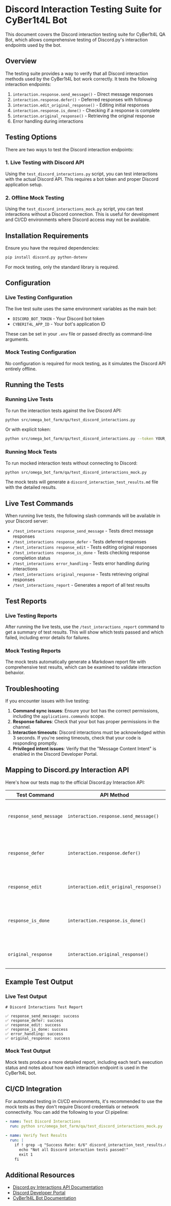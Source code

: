 # Discord Interaction Testing Suite for CyBer1t4L Bot

This document covers the Discord interaction testing suite for CyBer1t4L QA Bot, which allows comprehensive testing of Discord.py's interaction endpoints used by the bot.

## Overview

The testing suite provides a way to verify that all Discord interaction methods used by the CyBer1t4L bot work correctly. It tests the following interaction endpoints:

1. `interaction.response.send_message()` - Direct message responses
2. `interaction.response.defer()` - Deferred responses with followup
3. `interaction.edit_original_response()` - Editing initial responses
4. `interaction.response.is_done()` - Checking if a response is complete
5. `interaction.original_response()` - Retrieving the original response
6. Error handling during interactions

## Testing Options

There are two ways to test the Discord interaction endpoints:

### 1. Live Testing with Discord API

Using the `test_discord_interactions.py` script, you can test interactions with the actual Discord API. This requires a bot token and proper Discord application setup.

### 2. Offline Mock Testing

Using the `test_discord_interactions_mock.py` script, you can test interactions without a Discord connection. This is useful for development and CI/CD environments where Discord access may not be available.

## Installation Requirements

Ensure you have the required dependencies:

```bash
pip install discord.py python-dotenv
```

For mock testing, only the standard library is required.

## Configuration

### Live Testing Configuration

The live test suite uses the same environment variables as the main bot:

- `DISCORD_BOT_TOKEN` - Your Discord bot token
- `CYBER1T4L_APP_ID` - Your bot's application ID

These can be set in your `.env` file or passed directly as command-line arguments.

### Mock Testing Configuration

No configuration is required for mock testing, as it simulates the Discord API entirely offline.

## Running the Tests

### Running Live Tests

To run the interaction tests against the live Discord API:

```bash
python src/omega_bot_farm/qa/test_discord_interactions.py
```

Or with explicit token:

```bash
python src/omega_bot_farm/qa/test_discord_interactions.py --token YOUR_TOKEN --app-id YOUR_APP_ID
```

### Running Mock Tests

To run mocked interaction tests without connecting to Discord:

```bash
python src/omega_bot_farm/qa/test_discord_interactions_mock.py
```

The mock tests will generate a `discord_interaction_test_results.md` file with the detailed results.

## Live Test Commands

When running live tests, the following slash commands will be available in your Discord server:

- `/test_interactions response_send_message` - Tests direct message responses
- `/test_interactions response_defer` - Tests deferred responses
- `/test_interactions response_edit` - Tests editing original responses
- `/test_interactions response_is_done` - Tests checking response completion status
- `/test_interactions error_handling` - Tests error handling during interactions
- `/test_interactions original_response` - Tests retrieving original responses
- `/test_interactions_report` - Generates a report of all test results

## Test Reports

### Live Testing Reports

After running the live tests, use the `/test_interactions_report` command to get a summary of test results. This will show which tests passed and which failed, including error details for failures.

### Mock Testing Reports

The mock tests automatically generate a Markdown report file with comprehensive test results, which can be examined to validate interaction behavior.

## Troubleshooting

If you encounter issues with live testing:

1. **Command sync issues**: Ensure your bot has the correct permissions, including the `applications.commands` scope.
2. **Response failures**: Check that your bot has proper permissions in the channel.
3. **Interaction timeouts**: Discord interactions must be acknowledged within 3 seconds. If you're seeing timeouts, check that your code is responding promptly.
4. **Privileged intent issues**: Verify that the "Message Content Intent" is enabled in the Discord Developer Portal.

## Mapping to Discord.py Interaction API

Here's how our tests map to the official Discord.py Interaction API:

| Test Command | API Method | Description |
|--------------|------------|-------------|
| `response_send_message` | `interaction.response.send_message()` | Sends an immediate response to an interaction |
| `response_defer` | `interaction.response.defer()` | Defers the response, allowing for longer processing time |
| `response_edit` | `interaction.edit_original_response()` | Edits the original interaction response |
| `response_is_done` | `interaction.response.is_done()` | Checks if the interaction has been responded to |
| `original_response` | `interaction.original_response()` | Fetches the original interaction response |

## Example Test Output

### Live Test Output

```
# Discord Interactions Test Report

✅ response_send_message: success
✅ response_defer: success
✅ response_edit: success
✅ response_is_done: success
✅ error_handling: success
✅ original_response: success
```

### Mock Test Output

Mock tests produce a more detailed report, including each test's execution status and notes about how each interaction endpoint is used in the CyBer1t4L bot.

## CI/CD Integration

For automated testing in CI/CD environments, it's recommended to use the mock tests as they don't require Discord credentials or network connectivity. You can add the following to your CI pipeline:

```yaml
- name: Test Discord Interactions
  run: python src/omega_bot_farm/qa/test_discord_interactions_mock.py
  
- name: Verify Test Results
  run: |
    if ! grep -q "Success Rate: 6/6" discord_interaction_test_results.md; then
      echo "Not all Discord interaction tests passed!"
      exit 1
    fi
```

## Additional Resources

- [Discord.py Interactions API Documentation](https://discordpy.readthedocs.io/en/stable/interactions/api.html)
- [Discord Developer Portal](https://discord.com/developers/applications)
- [CyBer1t4L Bot Documentation](README_CYBER1T4L.md)
